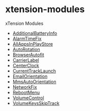xtension-modules
================

xTension Modules

- [AdditionalBatteryInfo](https://github.com/KDGDev/xtension-modules/raw/master/AdditionalBatteryInfo.apk)
- [AlarmTimeFix](https://github.com/KDGDev/xtension-modules/raw/master/AlarmTimeFix.apk)
- [AllAppsInPlayStore](https://github.com/KDGDev/xtension-modules/raw/master/AllAppsInPlayStore.apk)
- [AutoRotation](https://github.com/KDGDev/xtension-modules/raw/master/AutoRotation.apk)
- [BrowserAutofit](https://github.com/KDGDev/xtension-modules/raw/master/BrowserAutofit.apk)
- [CarrierLabel](https://github.com/KDGDev/xtension-modules/raw/master/CarrierLabel.apk)
- [CenterClock](https://github.com/KDGDev/xtension-modules/raw/master/CenterClock.apk)
- [CurrentTrackLaunch](https://github.com/KDGDev/xtension-modules/raw/master/CurrentTrackLaunch.apk)
- [EmailOrientation](https://github.com/KDGDev/xtension-modules/raw/master/EmailOrientation.apk)
- [MmsAutoOrientation](https://github.com/KDGDev/xtension-modules/raw/master/MmsAutoOrientation.apk)
- [NetworkFix](https://github.com/KDGDev/xtension-modules/raw/master/NetworkFix.apk)
- [RebootMenu](https://github.com/KDGDev/xtension-modules/raw/master/RebootMenu.apk)
- [VolumeControl](https://github.com/KDGDev/xtension-modules/raw/master/VolumeControl.apk)
- [VolumeKeysSkipTrack](https://github.com/KDGDev/xtension-modules/raw/master/VolumeKeysSkipTrack.apk)